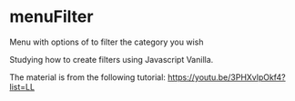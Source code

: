 # menuFilter

Menu with options of to filter the category you wish

Studying how to create filters using Javascript Vanilla.

The material is from the following tutorial: https://youtu.be/3PHXvlpOkf4?list=LL 
